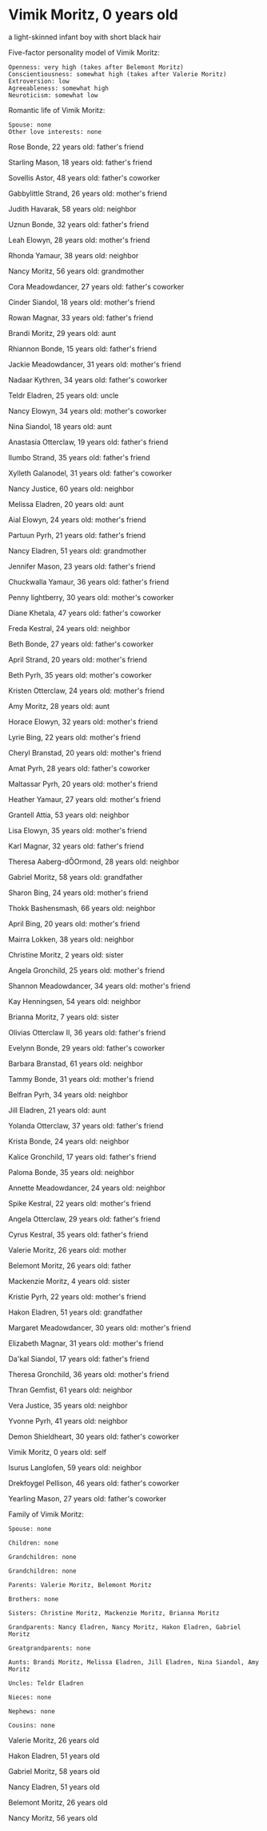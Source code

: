 # Vimik Moritz, 0 years old
a light-skinned infant boy with short black hair

Five-factor personality model of Vimik Moritz:

	Openness: very high (takes after Belemont Moritz)
	Conscientiousness: somewhat high (takes after Valerie Moritz)
	Extroversion: low
	Agreeableness: somewhat high
	Neuroticism: somewhat low


Romantic life of Vimik Moritz:

	Spouse: none
	Other love interests: none

Rose Bonde, 22 years old: father's friend

Starling Mason, 18 years old: father's friend

Sovellis Astor, 48 years old: father's coworker

Gabbylittle Strand, 26 years old: mother's friend

Judith Havarak, 58 years old: neighbor

Uznun Bonde, 32 years old: father's friend

Leah Elowyn, 28 years old: mother's friend

Rhonda Yamaur, 38 years old: neighbor

Nancy Moritz, 56 years old: grandmother

Cora Meadowdancer, 27 years old: father's coworker

Cinder Siandol, 18 years old: mother's friend

Rowan Magnar, 33 years old: father's friend

Brandi Moritz, 29 years old: aunt

Rhiannon Bonde, 15 years old: father's friend

Jackie Meadowdancer, 31 years old: mother's friend

Nadaar Kythren, 34 years old: father's coworker

Teldr Eladren, 25 years old: uncle

Nancy Elowyn, 34 years old: mother's coworker

Nina Siandol, 18 years old: aunt

Anastasia Otterclaw, 19 years old: father's friend

Ilumbo Strand, 35 years old: father's friend

Xylleth Galanodel, 31 years old: father's coworker

Nancy Justice, 60 years old: neighbor

Melissa Eladren, 20 years old: aunt

Aial Elowyn, 24 years old: mother's friend

Partuun Pyrh, 21 years old: father's friend

Nancy Eladren, 51 years old: grandmother

Jennifer Mason, 23 years old: father's friend

Chuckwalla Yamaur, 36 years old: father's friend

Penny lightberry, 30 years old: mother's coworker

Diane Khetala, 47 years old: father's coworker

Freda Kestral, 24 years old: neighbor

Beth Bonde, 27 years old: father's coworker

April Strand, 20 years old: mother's friend

Beth Pyrh, 35 years old: mother's coworker

Kristen Otterclaw, 24 years old: mother's friend

Amy Moritz, 28 years old: aunt

Horace Elowyn, 32 years old: mother's friend

Lyrie Bing, 22 years old: mother's friend

Cheryl Branstad, 20 years old: mother's friend

Amat Pyrh, 28 years old: father's coworker

Maltassar Pyrh, 20 years old: mother's friend

Heather Yamaur, 27 years old: mother's friend

Grantell Attia, 53 years old: neighbor

Lisa Elowyn, 35 years old: mother's friend

Karl Magnar, 32 years old: father's friend

Theresa Aaberg-dÕOrmond, 28 years old: neighbor

Gabriel Moritz, 58 years old: grandfather

Sharon Bing, 24 years old: mother's friend

Thokk Bashensmash, 66 years old: neighbor

April Bing, 20 years old: mother's friend

Mairra Lokken, 38 years old: neighbor

Christine Moritz, 2 years old: sister

Angela Gronchild, 25 years old: mother's friend

Shannon Meadowdancer, 34 years old: mother's friend

Kay Henningsen, 54 years old: neighbor

Brianna Moritz, 7 years old: sister

Olivias Otterclaw II, 36 years old: father's friend

Evelynn Bonde, 29 years old: father's coworker

Barbara Branstad, 61 years old: neighbor

Tammy Bonde, 31 years old: mother's friend

Belfran Pyrh, 34 years old: neighbor

Jill Eladren, 21 years old: aunt

Yolanda Otterclaw, 37 years old: father's friend

Krista Bonde, 24 years old: neighbor

Kalice Gronchild, 17 years old: father's friend

Paloma Bonde, 35 years old: neighbor

Annette Meadowdancer, 24 years old: neighbor

Spike Kestral, 22 years old: mother's friend

Angela Otterclaw, 29 years old: father's friend

Cyrus Kestral, 35 years old: father's friend

Valerie Moritz, 26 years old: mother

Belemont Moritz, 26 years old: father

Mackenzie Moritz, 4 years old: sister

Kristie Pyrh, 22 years old: mother's friend

Hakon Eladren, 51 years old: grandfather

Margaret Meadowdancer, 30 years old: mother's friend

Elizabeth Magnar, 31 years old: mother's friend

Da'kal Siandol, 17 years old: father's friend

Theresa Gronchild, 36 years old: mother's friend

Thran Gemfist, 61 years old: neighbor

Vera Justice, 35 years old: neighbor

Yvonne Pyrh, 41 years old: neighbor

Demon Shieldheart, 30 years old: father's coworker

Vimik Moritz, 0 years old: self

Isurus Langlofen, 59 years old: neighbor

Drekfoygel Pellison, 46 years old: father's coworker

Yearling Mason, 27 years old: father's coworker


Family of Vimik Moritz:

	Spouse: none

	Children: none

	Grandchildren: none

	Grandchildren: none

	Parents: Valerie Moritz, Belemont Moritz

	Brothers: none

	Sisters: Christine Moritz, Mackenzie Moritz, Brianna Moritz

	Grandparents: Nancy Eladren, Nancy Moritz, Hakon Eladren, Gabriel Moritz

	Greatgrandparents: none

	Aunts: Brandi Moritz, Melissa Eladren, Jill Eladren, Nina Siandol, Amy Moritz

	Uncles: Teldr Eladren

	Nieces: none

	Nephews: none

	Cousins: none

Valerie Moritz, 26 years old

Hakon Eladren, 51 years old

Gabriel Moritz, 58 years old

Nancy Eladren, 51 years old

Belemont Moritz, 26 years old

Nancy Moritz, 56 years old

